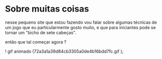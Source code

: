 # Sobre muitas coisas

nesse pequeno site que estou fazendo vou falar sobre algumas técnicas de
um jogo que eu particularmente gosto muito, e que para iniciantes pode se tornar um "bicho de sete cabeças".

então que tal começar agora ?


! gif animado (72a3a1a39d84cb3305a0de4b16bdd7fc.gif
);
